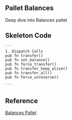 ## Pallet Balances

Deep dive into Balances pallet


## Skeleton Code
````
```
1. Dispatch Calls
pub fn transfer() 
pub fn set_balance()
pub fn force_transfer()
pub fn transfer_keep_alive()
pub fn transfer_all()
pub fn force_unreserve()

```
````

## Reference
[Balances Pallet](https://github.com/paritytech/substrate/tree/master/frame/balances)
